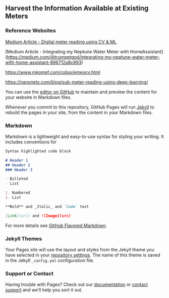 ## Harvest the Information Available at Existing Meters

### Reference Websites

[Medium Article - Digital meter reading using CV & ML](https://medium.com/@oviyum/digital-meter-reading-using-cv-ml-53b71f25ed91)

[Medium Article - Integrating my Neptune Water Meter with HomeAssistant] (https://medium.com/@trumpetgod/integrating-my-neptune-water-meter-with-home-assistant-896712a8c893)

https://www.mkompf.com/cplus/emeocv.html

https://nanonets.com/blog/sub-meter-reading-using-deep-learning/













You can use the [editor on GitHub](https://github.com/MMGCard/LogTheMeter/edit/master/README.md) to maintain and preview the content for your website in Markdown files.

Whenever you commit to this repository, GitHub Pages will run [Jekyll](https://jekyllrb.com/) to rebuild the pages in your site, from the content in your Markdown files.

### Markdown

Markdown is a lightweight and easy-to-use syntax for styling your writing. It includes conventions for

```markdown
Syntax highlighted code block

# Header 1
## Header 2
### Header 3

- Bulleted
- List

1. Numbered
2. List

**Bold** and _Italic_ and `Code` text

[Link](url) and ![Image](src)
```

For more details see [GitHub Flavored Markdown](https://guides.github.com/features/mastering-markdown/).

### Jekyll Themes

Your Pages site will use the layout and styles from the Jekyll theme you have selected in your [repository settings](https://github.com/MMGCard/LogTheMeter/settings). The name of this theme is saved in the Jekyll `_config.yml` configuration file.

### Support or Contact

Having trouble with Pages? Check out our [documentation](https://docs.github.com/categories/github-pages-basics/) or [contact support](https://github.com/contact) and we’ll help you sort it out.
